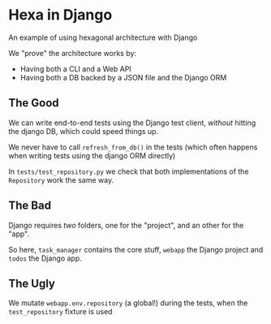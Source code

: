 # Hexa in Django

An example of using hexagonal architecture with Django

We "prove" the architecture works by:

* Having both a CLI and a Web API
* Having both a DB backed by a JSON file and the Django ORM

## The Good

We can write end-to-end tests using the Django test client, *without* hitting the django DB, which
could speed things up.

We never have to call `refresh_from_db()` in the tests (which often happens when writing tests using the django ORM directly)

In `tests/test_repository.py` we check that both implementations of the `Repository` work the same way.

## The Bad

Django requires *two* folders, one for the "project", and an other for the "app".

So here, `task_manager` contains the core stuff, `webapp` the Django project and `todos` the Django app.


## The Ugly

We mutate `webapp.env.repository` (a global!) during the tests, when the `test_repository` fixture
is used
